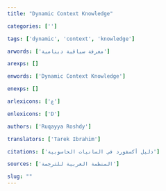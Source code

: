 ```yaml
---
title: "Dynamic Context Knowledge"

categories: ['']

tags: ['dynamic', 'context', 'knowledge']

arwords: ['معرفة سياقية دينامية']

arexps: []

enwords: ['Dynamic Context Knowledge']

enexps: []

arlexicons: ['ع']

enlexicons: ['D']

authors: ['Ruqayya Roshdy']

translators: ['Tarek Ibrahim']

citations: ['دليل أكسفورد في السانيات الحاسوبية']

sources: ['المنظمة العربية للترجمة']

slug: ""
---
```

